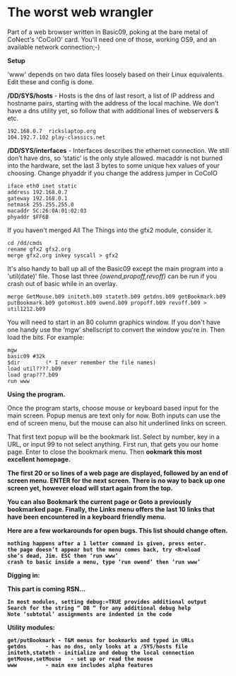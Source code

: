 
<h1> The worst web wrangler </h1>

Part of a web browser written in Basic09, poking at the bare metal of CoNect's 'CoCoIO' card. You'll need one of those, working OS9, and an available network connection;-)


<B>Setup</B>

'www' depends on two data files loosely based on their Linux equivalents. Edit these and config is done.

<b>/DD/SYS/hosts</b> - Hosts is the dns of last resort, a list of IP address and hostname pairs, starting with the address of the local machine. We don’t have a dns utility yet, so follow that with additional lines of webservers & etc.  

	192.168.0.7  rickslaptop.org
	104.192.7.102 play-classics.net


<b>/DD/SYS/interfaces</b> - Interfaces describes the ethernet connection. We still don’t have dns, so ‘static’ is the only style allowed. macaddr is not burned into the hardware, set the last 3 bytes to some unique hex values of your choosing. Change phyaddr if you change the address jumper in CoCoIO 

	iface eth0 inet static
	address 192.168.0.7
	gateway 192.168.0.1
	netmask 255.255.255.0
	macaddr 5C:26:0A:01:02:03
	phyaddr $FF6B

If you haven't merged All The Things into the gfx2 module, consider it. 

	cd /dd/cmds
	rename gfx2 gfx2.org
	merge gfx2.org inkey syscall > gfx2
	
It's also handy to ball up all of the Basic09 except the main program into a 'util(date)' file. 
Those last three <i>(owend,propoff,revoff)</i> can be run if you crash out of basic while in an overlay. 

	merge GetMouse.b09 initeth.b09 stateth.b09 getdns.b09 getBookmark.b09 
 	putBookmark.b09 gotoHost.b09 owend.b09 propoff.b09 revoff.b09 > util1212.b09



You will need to start in an 80 column graphics window. If you don't have one handy use the ‘mgw’ shellscript to convert the window you're in. Then load the bits. For example:

	mgw
	basic09 #32k
	$dir        (* I never remember the file names)
	load util????.b09
	load grap???.b09
	run www



<B>Using the program. </B>

Once the program starts, choose mouse or keyboard based input for the main screen. Popup menus are text only for now. Both inputs can use the end of screen menu, but the mouse can also hit underlined links on screen. 

That first text popup will be the bookmark list. Select by number, key in a URL, or input 99 to not select anything. First run, that gets you our home page.  Enter to close the bookmark menu. Then <B>ookmark this most excellent homepage.

The first 20 or so lines of a web page are displayed, followed by an end of screen menu. ENTER for the next screen. There is no way to back up one screen yet, however <R>eload will start again from the top. 

You can also Bookmark the current page or Goto a previously bookmarked page. Finally, the Links menu offers the last 10 links that have been encountered in a keyboard friendly menu. 

Here are a few workarounds for open bugs. This list should change often. 

	nothing happens after a 1 letter command is given, press enter.
	the page doesn’t appear but the menu comes back, try <R>eload
	she’s dead, Jim. ESC then ‘run www’
	crash to basic inside a menu, type ‘run owend’ then ‘run www’



<B>Digging in:</B>

This part is coming RSN… 

	In most modules, setting debug:=TRUE provides additional output
	Search for the string “ DB “ for any additional debug help 
	Note ‘subtotal’ assignments are indented in the code

Utility modules:
	
	get/putBookmark	- T&M menus for bookmarks and typed in URLs
	getdns		- has no dns, only looks at a /SYS/hosts file
	initeth,stateth	- initialize and debug the local connection
	getMouse,setMouse	- set up or read the mouse
	www			- main exe includes alpha features

